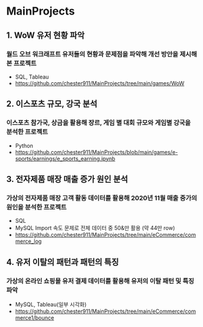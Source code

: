 # MainProjects

## 1. WoW 유저 현황 파악
### 월드 오브 워크래프트 유저들의 현황과 문제점을 파악해 개선 방안을 제시해 본 프로젝트
* SQL, Tableau
* https://github.com/chester911/MainProjects/tree/main/games/WoW

## 2. 이스포츠 규모, 강국 분석
### 이스포츠 참가국, 상금을 활용해 장르, 게임 별 대회 규모와 게임별 강국을 분석한 프로젝트
* Python
* https://github.com/chester911/MainProjects/blob/main/games/e-sports/earnings/e_sports_earning.ipynb

## 3. 전자제품 매장 매출 증가 원인 분석
### 가상의 전자제품 매장 고객 활동 데이터를 활용해 2020년 11월 매출 증가의 원인을 분석한 프로젝트
* SQL
* MySQL Import 속도 문제로 전체 데이터 중 50&만 활용 (약 44만 row)
* https://github.com/chester911/MainProjects/tree/main/eCommerce/commerce_log

## 4. 유저 이탈의 패턴과 패턴의 특징
### 가상의 온라인 쇼핑몰 유저 결제 데이터를 활용해 유저의 이탈 패턴 및 특징 파악
* MySQL, Tableau(일부 시각화)
* https://github.com/chester911/MainProjects/tree/main/eCommerce/commerce1/bounce
